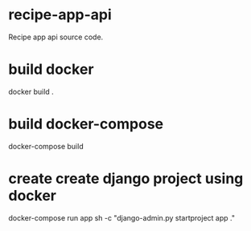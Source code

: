 # recipe-app-api
Recipe app api source code.


# build docker
docker build .

# build docker-compose
docker-compose build

# create create django project using docker

docker-compose run app sh -c "django-admin.py startproject app ."